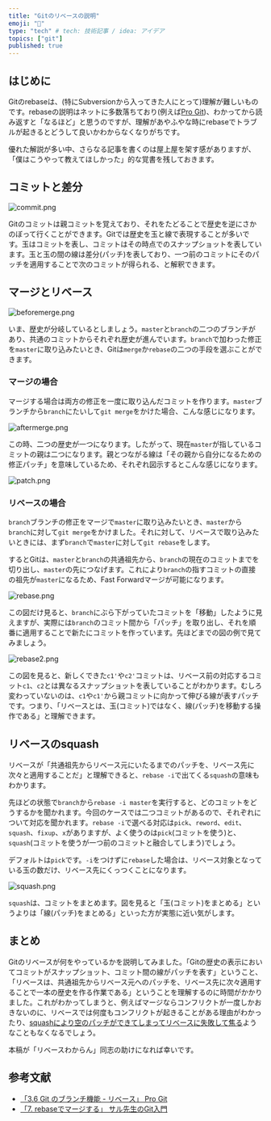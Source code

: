 ```yaml
---
title: "Gitのリベースの説明"
emoji: "🤖"
type: "tech" # tech: 技術記事 / idea: アイデア
topics: ["git"]
published: true
---
```


## はじめに

Gitのrebaseは、(特にSubversionから入ってきた人にとって)理解が難しいものです。rebaseの説明はネットに多数落ちており(例えば[Pro Git](https://git-scm.com/book/ja/v2/Git-%E3%81%AE%E3%83%96%E3%83%A9%E3%83%B3%E3%83%81%E6%A9%9F%E8%83%BD-%E3%83%AA%E3%83%99%E3%83%BC%E3%82%B9))、わかってから読み返すと「なるほど」と思うのですが、理解があやふやな時にrebaseでトラブルが起きるとどうして良いかわからなくなりがちです。

優れた解説が多い中、さらなる記事を書くのは屋上屋を架す感がありますが、「僕はこうやって教えてほしかった」的な覚書を残しておきます。

## コミットと差分

![commit.png](https://github.com/kaityo256/zenn-content/raw/main/articles/rebase_of_git/commit.png)

Gitのコミットは親コミットを覚えており、それをたどることで歴史を逆にさかのぼって行くことができます。Gitでは歴史を玉と線で表現することが多いです。玉はコミットを表し、コミットはその時点でのスナップショットを表しています。玉と玉の間の線は差分(パッチ)を表しており、一つ前のコミットにそのパッチを適用することで次のコミットが得られる、と解釈できます。

## マージとリベース

![beforemerge.png](https://github.com/kaityo256/zenn-content/raw/main/articles/rebase_of_git/beforemerge.png)

いま、歴史が分岐しているとしましょう。`master`と`branch`の二つのブランチがあり、共通のコミットからそれぞれ歴史が進んでいます。`branch`で加わった修正を`master`に取り込みたいとき、Gitは`merge`か`rebase`の二つの手段を選ぶことができます。

### マージの場合

マージする場合は両方の修正を一度に取り込んだコミットを作ります。`master`ブランチから`branch`にたいして`git merge`をかけた場合、こんな感じになります。

![aftermerge.png](https://github.com/kaityo256/zenn-content/raw/main/articles/rebase_of_git/aftermerge.png)

この時、二つの歴史が一つになります。したがって、現在`master`が指しているコミットの親は二つになります。親とつながる線は「その親から自分になるための修正パッチ」を意味しているため、それぞれ図示するとこんな感じになります。

![patch.png](https://github.com/kaityo256/zenn-content/raw/main/articles/rebase_of_git/patch.png)

### リベースの場合

`branch`ブランチの修正をマージで`master`に取り込みたいとき、`master`から`branch`に対して`git merge`をかけました。それに対して、リベースで取り込みたいときには、まず`branch`で`master`に対して`git rebase`をします。

するとGitは、`master`と`branch`の共通祖先から、`branch`の現在のコミットまでを切り出し、`master`の先につなげます。これにより`branch`の指すコミットの直接の祖先が`master`になるため、Fast Forwardマージが可能になります。

![rebase.png](https://github.com/kaityo256/zenn-content/raw/main/articles/rebase_of_git/rebase.png)

この図だけ見ると、`branch`にぶら下がっていたコミットを「移動」したように見えますが、実際には`branch`のコミット間から「パッチ」を取り出し、それを順番に適用することで新たにコミットを作っています。先ほどまでの図の例で見てみましょう。

![rebase2.png](https://github.com/kaityo256/zenn-content/raw/main/articles/rebase_of_git/rebase2.png)

この図を見ると、新しくできた`c1'`や`c2'`コミットは、リベース前の対応するコミット`c1`、`c2`とは異なるスナップショットを表していることがわかります。むしろ変わっていないのは、`c1`や`c1'`から親コミットに向かって伸びる線が表すパッチです。つまり、「リベースとは、玉(コミット)ではなく、線(パッチ)を移動する操作である」と理解できます。

## リベースのsquash

リベースが「共通祖先からリベース元にいたるまでのパッチを、リベース先に次々と適用することだ」と理解できると、`rebase -i`で出てくる`squash`の意味もわかります。

先ほどの状態で`branch`から`rebase -i master`を実行すると、どのコミットをどうするかを聞かれます。今回のケースでは二つコミットがあるので、それぞれについて対応を聞かれます。`rebase -i`で選べる対応は`pick`、`reword`、`edit`、`squash`、`fixup`、`x`がありますが、よく使うのは`pick`(コミットを使う)と、`squash`(コミットを使うが一つ前のコミットと融合してしまう)でしょう。

デフォルトは`pick`です。`-i`をつけずに`rebase`した場合は、リベース対象となっている玉の数だけ、リベース先にくっつくことになります。

![squash.png](https://github.com/kaityo256/zenn-content/raw/main/articles/rebase_of_git/squash.png)

`squash`は、コミットをまとめます。図を見ると「玉(コミット)をまとめる」というよりは「線(パッチ)をまとめる」といった方が実態に近い気がします。

## まとめ

Gitのリベースが何をやっているかを説明してみました。「Gitの歴史の表示においてコミットがスナップショット、コミット間の線がパッチを表す」ということ、「リベースは、共通祖先からリベース元へのパッチを、リベース先に次々適用することで一本の歴史を作る作業である」ということを理解するのに時間がかかりました。これがわかってしまうと、例えばマージならコンフリクトが一度しかおきないのに、リベースでは何度もコンフリクトが起きることがある理由がわかったり、[squashにより空のパッチができてしまってリベースに失敗して焦る](https://qiita.com/kaityo256/items/97706ee75e854bb55f73)ようなこともなくなるでしょう。

本稿が「リベースわからん」同志の助けになれば幸いです。

## 参考文献

* [「3.6 Git のブランチ機能 - リベース」 Pro Git](https://git-scm.com/book/ja/v2/Git-%E3%81%AE%E3%83%96%E3%83%A9%E3%83%B3%E3%83%81%E6%A9%9F%E8%83%BD-%E3%83%AA%E3%83%99%E3%83%BC%E3%82%B9)
* [「7. rebaseでマージする」 サル先生のGit入門](https://backlog.com/ja/git-tutorial/stepup/13/)